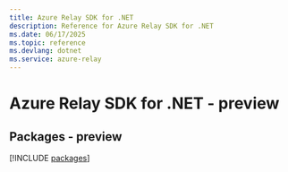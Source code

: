 ```yaml
---
title: Azure Relay SDK for .NET
description: Reference for Azure Relay SDK for .NET
ms.date: 06/17/2025
ms.topic: reference
ms.devlang: dotnet
ms.service: azure-relay
---
```

# Azure Relay SDK for .NET - preview
## Packages - preview
[!INCLUDE [packages](relay-index.md)]